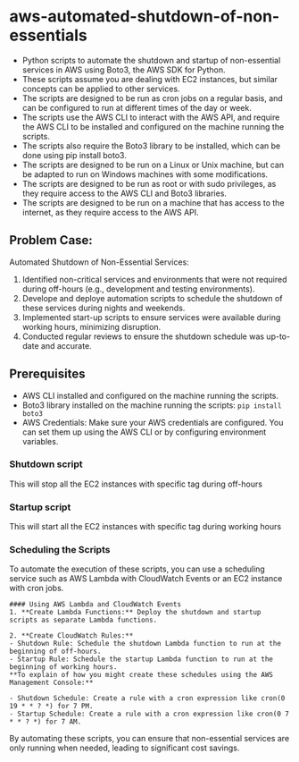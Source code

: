 # aws-automated-shutdown-of-non-essentials
- Python scripts to automate the shutdown and startup of non-essential services in AWS using Boto3, the AWS SDK for Python. 
- These scripts assume you are dealing with EC2 instances, but similar concepts can be applied to other services.
- The scripts are designed to be run as cron jobs on a regular basis, and can be configured
to run at different times of the day or week.
- The scripts use the AWS CLI to interact with the AWS API, and require the AWS CLI to
be installed and configured on the machine running the scripts.
- The scripts also require the Boto3 library to be installed, which can be done using pip
install boto3.
- The scripts are designed to be run on a Linux or Unix machine, but can be adapted to
run on Windows machines with some modifications.
- The scripts are designed to be run as root or with sudo privileges, as they require
access to the AWS CLI and Boto3 libraries.
- The scripts are designed to be run on a machine that has access to the internet, as
they require access to the AWS API.


## Problem Case:
Automated Shutdown of Non-Essential Services:

1. Identified non-critical services and environments that were not required during off-hours (e.g., development and testing environments).
2. Develope and deploye automation scripts to schedule the shutdown of these services during nights and weekends.
3. Implemented start-up scripts to ensure services were available during working hours, minimizing disruption.
4. Conducted regular reviews to ensure the shutdown schedule was up-to-date and accurate.

## Prerequisites
- AWS CLI installed and configured on the machine running the scripts.
- Boto3 library installed on the machine running the scripts: 
`pip install boto3`
- AWS Credentials: Make sure your AWS credentials are configured. You can set them up using the AWS CLI or by configuring environment variables.

### Shutdown script
This will stop all the EC2 instances with specific tag during off-hours


### Startup script
This will start all the EC2 instances with specific tag during working hours

### Scheduling the Scripts
To automate the execution of these scripts, you can use a scheduling service such as AWS Lambda with CloudWatch Events or an EC2 instance with cron jobs.

    #### Using AWS Lambda and CloudWatch Events
    1. **Create Lambda Functions:** Deploy the shutdown and startup scripts as separate Lambda functions.

    2. **Create CloudWatch Rules:**
    - Shutdown Rule: Schedule the shutdown Lambda function to run at the beginning of off-hours.
    - Startup Rule: Schedule the startup Lambda function to run at the beginning of working hours.
    **To explain of how you might create these schedules using the AWS Management Console:**

    - Shutdown Schedule: Create a rule with a cron expression like cron(0 19 * * ? *) for 7 PM.
    - Startup Schedule: Create a rule with a cron expression like cron(0 7 * * ? *) for 7 AM.
By automating these scripts, you can ensure that non-essential services are only running when needed, leading to significant cost savings.